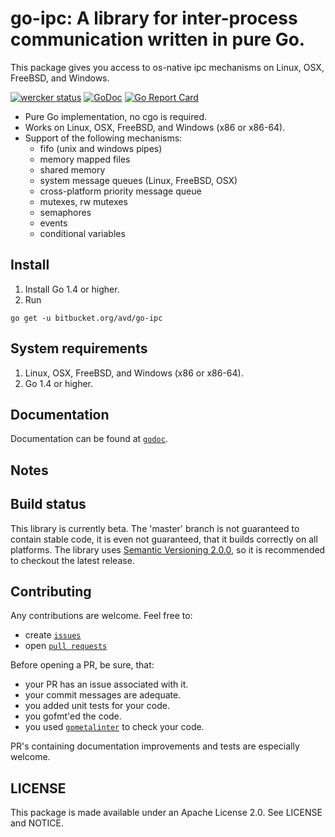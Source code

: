# go-ipc: A library for inter-process communication written in pure Go.
This package gives you access to os-native ipc mechanisms on Linux, OSX, FreeBSD, and Windows.

[![wercker status](https://app.wercker.com/status/129bec18234e65c4d2bfb97d96af6eee/s/master "wercker status")](https://app.wercker.com/project/bykey/129bec18234e65c4d2bfb97d96af6eee) [![GoDoc](https://godoc.org/bitbucket.org/avd/go-ipc?status.svg)](https://godoc.org/bitbucket.org/avd/go-ipc) [![Go Report Card](https://goreportcard.com/badge/bitbucket.org/avd/go-ipc)](https://goreportcard.com/report/bitbucket.org/avd/go-ipc) 


* Pure Go implementation, no cgo is required.
* Works on Linux, OSX, FreeBSD, and Windows (x86 or x86-64).
* Support of the following mechanisms:
    - fifo (unix and windows pipes)
    - memory mapped files
    - shared memory
    - system message queues (Linux, FreeBSD, OSX)
    - cross-platform priority message queue
    - mutexes, rw mutexes
    - semaphores
    - events
    - conditional variables

## Install
1. Install Go 1.4 or higher.
2. Run
```
go get -u bitbucket.org/avd/go-ipc
```

## System requirements
1. Linux, OSX, FreeBSD, and Windows (x86 or x86-64).
2. Go 1.4 or higher.

## Documentation
Documentation can be found at [`godoc`](https://godoc.org/bitbucket.org/avd/go-ipc).

## Notes

## Build status
This library is currently beta. The 'master' branch is not guaranteed to contain stable code,
it is even not guaranteed, that it builds correctly on all platforms. The library uses
[Semantic Versioning 2.0.0](http://semver.org/), so it is recommended to checkout the latest release.

## Contributing
Any contributions are welcome.
Feel free to:

  - create [`issues`](https://bitbucket.org/avd/go-ipc/issues/new)
  - open [`pull requests`](https://bitbucket.org/avd/go-ipc/pull-requests/new)

Before opening a PR, be sure, that:

  - your PR has an issue associated with it.
  - your commit messages are adequate.
  - you added unit tests for your code.
  - you gofmt'ed the code.
  - you used [`gometalinter`](https://github.com/alecthomas/gometalinter) to check your code.

PR's containing documentation improvements and tests are especially welcome.

## LICENSE

This package is made available under an Apache License 2.0. See
LICENSE and NOTICE.
